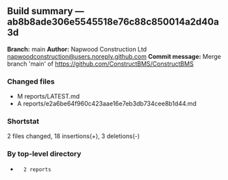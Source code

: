 ## Build summary — ab8b8ade306e5545518e76c88c850014a2d40a3d

**Branch:** main
**Author:** Napwood Construction Ltd <napwoodconstruction@users.noreply.github.com>
**Commit message:** Merge branch 'main' of https://github.com/ConstructBMS/ConstructBMS

### Changed files
 - M	reports/LATEST.md
 - A	reports/e2a6be64f960c423aae16e7eb3db734cee8b1d44.md

### Shortstat
 2 files changed, 18 insertions(+), 3 deletions(-)

### By top-level directory
 -       2 reports
